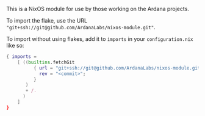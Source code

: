 This is a NixOS module for use by those working on the Ardana projects.

To import the flake, use the URL `"git+ssh://git@github.com/ArdanaLabs/nixos-module.git"`.

To import without using flakes, add it to `imports` in your `configuration.nix` like so:

```nix
{ imports =
    [ ((builtins.fetchGit
          { url = "git+ssh://git@github.com/ArdanaLabs/nixos-module.git";
            rev = "<commit>";
          }
       )
       + /.
      )
    ]
}
```

